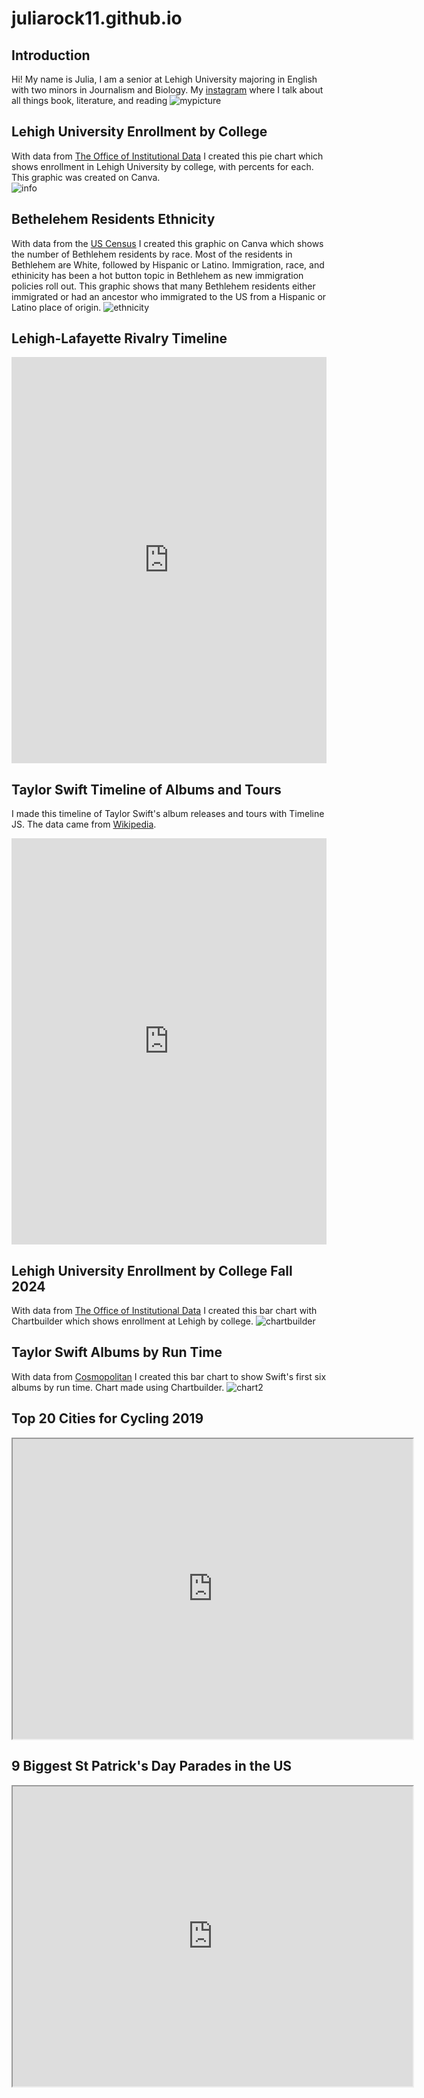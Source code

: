 # juliarock11.github.io
## Introduction
Hi! My name is Julia, I am a senior at Lehigh University majoring in English with two minors in Journalism and Biology. 
My [instagram](https://www.instagram.com/jules.reads.books?igsh=MTl1MnNha2tmeTI3MQ%3D%3D&utm_source=qr) where I talk about all things book, literature, and reading 
![mypicture](https://github.com/juliarock11/juliarock11.github.io/blob/main/AE5E4963-75B7-4556-B4E9-0B48BC868C58.JPG?raw=true)

## Lehigh University Enrollment by College
With data from [The Office of Institutional Data](https://data.lehigh.edu/sites/data.lehigh.edu/files/LUprofile_2024.pdf) I created this pie chart which shows enrollment in Lehigh University by college, with percents for each. This graphic was created on Canva.  
![info](https://github.com/juliarock11/juliarock11.github.io/blob/main/Info.png?raw=true)

## Bethelehem Residents Ethnicity
With data from the [US Census](https://data.census.gov/profile/Bethlehem_city,_Pennsylvania?g=160XX00US4206088#race-and-ethnicity) I created this graphic on Canva which shows the number of Bethlehem residents by race. Most of the residents in Bethlehem are White, followed by Hispanic or Latino. Immigration, race, and ethinicity has been a hot button topic in Bethlehem as new immigration policies roll out. This graphic shows that many Bethlehem residents either immigrated or had an ancestor who immigrated to the US from a Hispanic or Latino place of origin. 
![ethnicity](https://github.com/juliarock11/juliarock11.github.io/blob/main/ethnicity.png?raw=true) 

## Lehigh-Lafayette Rivalry Timeline
<iframe src='https://cdn.knightlab.com/libs/timeline3/latest/embed/index.html?source=v2:2PACX-1vRP3MTaBR8Mqo4dX332977-C54jeYwWIT9mpJm60FR9oQiy8Yh5Z3buMigFkvKzSmnMJTGUzBprsDGT&font=Default&lang=en&initial_zoom=2&height=650' width='100%' height='650' webkitallowfullscreen mozallowfullscreen allowfullscreen frameborder='0'></iframe>

## Taylor Swift Timeline of Albums and Tours

I made this timeline of Taylor Swift's album releases and tours with Timeline JS. The data came from [Wikipedia](https://en.wikipedia.org/wiki/Taylor_Swift). 
<iframe src='https://cdn.knightlab.com/libs/timeline3/latest/embed/index.html?source=1Vx1Gn3CWAsFzQm5moPWlkEr76efxj1dBnH7FIA9L6_s&font=Default&lang=en&initial_zoom=2&height=650' width='100%' height='650' webkitallowfullscreen mozallowfullscreen allowfullscreen frameborder='0'></iframe>

## Lehigh University Enrollment by College Fall 2024
With data from [The Office of Institutional Data](https://data.lehigh.edu/sites/data.lehigh.edu/files/LUprofile_2024.pdf) I created this bar chart with Chartbuilder which shows enrollment at Lehigh by college. 
![chartbuilder](https://github.com/juliarock11/juliarock11.github.io/blob/main/chartbuilder.png?raw=true) 

## Taylor Swift Albums by Run Time
With data from [Cosmopolitan](https://www.cosmopolitan.com/uk/entertainment/a44471722/taylor-swift-albums/) I created this bar chart to show Swift's first six albums by run time. Chart made using Chartbuilder. 
![chart2](https://github.com/juliarock11/juliarock11.github.io/blob/main/chart2.png?raw=true)

## Top 20 Cities for Cycling 2019

<iframe src="https://www.google.com/maps/d/u/0/embed?mid=1FZ3tMUptcYugGNV8d9zoJYmzPTVLnlY&ehbc=2E312F" width="640" height="480"></iframe>

## 9 Biggest St Patrick's Day Parades in the US

<iframe src="https://www.google.com/maps/d/u/0/embed?mid=1NFecH6Lmtzh2CcHYAbiF_3YvklrtmC0&ehbc=2E312F" width="640" height="480"></iframe>
